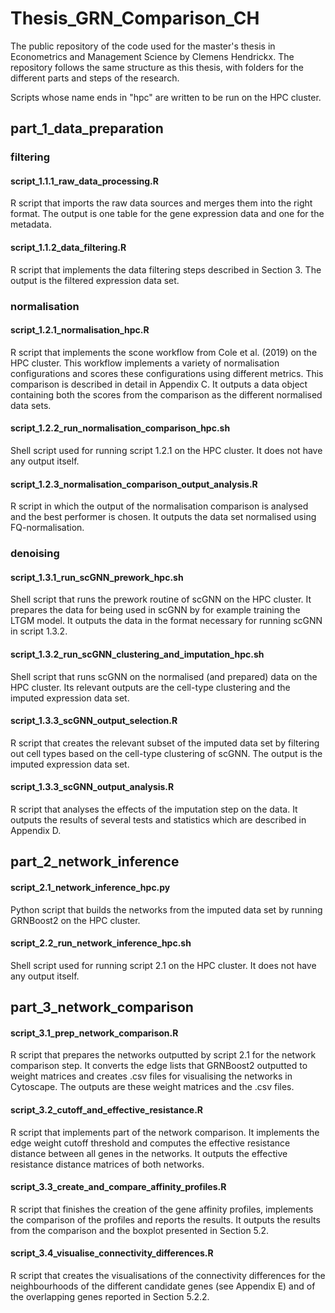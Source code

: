 # Thesis_GRN_Comparison_CH
The public repository of the code used for the master's thesis in Econometrics and Management Science by Clemens Hendrickx. 
The repository follows the same structure as this thesis, with folders for the different parts and steps of the research. 

Scripts whose name ends in "hpc" are written to be run on the HPC cluster.

## part\_1\_data\_preparation

### filtering
#### script\_1.1.1\_raw\_data\_processing.R
R script that imports the raw data sources and merges them into the right format. The output is one table for the gene expression data and one for the metadata.

#### script\_1.1.2\_data\_filtering.R
R script that implements the data filtering steps described in Section 3. The output is the filtered expression data set.

### normalisation
#### script\_1.2.1\_normalisation\_hpc.R
R script that implements the scone workflow from Cole et al. (2019) on the HPC cluster. This workflow implements a variety of normalisation configurations and scores these configurations using different metrics. This comparison is described in detail in Appendix C. It outputs a data object containing both the scores from the comparison as the different normalised data sets.

#### script\_1.2.2\_run\_normalisation\_comparison\_hpc.sh
Shell script used for running script 1.2.1 on the HPC cluster. It does not have any output itself.

#### script\_1.2.3\_normalisation\_comparison\_output\_analysis.R
R script in which the output of the normalisation comparison is analysed and the best performer is chosen. It outputs the data set normalised using FQ-normalisation. 

### denoising
#### script\_1.3.1\_run\_scGNN\_prework\_hpc.sh
Shell script that runs the prework routine of scGNN on the HPC cluster. It prepares the data for being used in scGNN by for example training the LTGM model. It outputs the data in the format necessary for running scGNN in script 1.3.2.

#### script\_1.3.2\_run\_scGNN\_clustering\_and\_imputation\_hpc.sh
Shell script that runs scGNN on the normalised (and prepared) data on the HPC cluster. Its relevant outputs are the cell-type clustering and the imputed expression data set.

#### script\_1.3.3\_scGNN\_output\_selection.R
R script that creates the relevant subset of the imputed data set by filtering out cell types based on the cell-type clustering of scGNN. The output is the imputed expression data set.

#### script\_1.3.3\_scGNN\_output\_analysis.R
R script that analyses the effects of the imputation step on the data. It outputs the results of several tests and statistics which are described in Appendix D.

## part\_2\_network\_inference
#### script\_2.1\_network\_inference\_hpc.py
Python script that builds the networks from the imputed data set by running GRNBoost2 on the HPC cluster.

#### script\_2.2\_run\_network\_inference\_hpc.sh
Shell script used for running script 2.1 on the HPC cluster. It does not have any output itself.

## part\_3\_network\_comparison
#### script\_3.1\_prep\_network\_comparison.R
R script that prepares the networks outputted by script 2.1 for the network comparison step. It converts the edge lists that GRNBoost2 outputted to weight matrices and creates .csv files for visualising the networks in Cytoscape.
The outputs are these weight matrices and the .csv files.

#### script\_3.2\_cutoff\_and\_effective\_resistance.R
R script that implements part of the network comparison. It implements the edge weight cutoff threshold and computes the effective resistance distance between all genes in the networks. It outputs the effective resistance distance matrices of both networks.

#### script\_3.3\_create\_and\_compare\_affinity\_profiles.R
R script that finishes the creation of the gene affinity profiles, implements the comparison of the profiles and reports the results. It outputs the results from the comparison and the boxplot presented in Section 5.2.

#### script\_3.4\_visualise\_connectivity\_differences.R
R script that creates the visualisations of the connectivity differences for the neighbourhoods of the different candidate genes (see Appendix E) and of the overlapping genes reported in Section 5.2.2.
